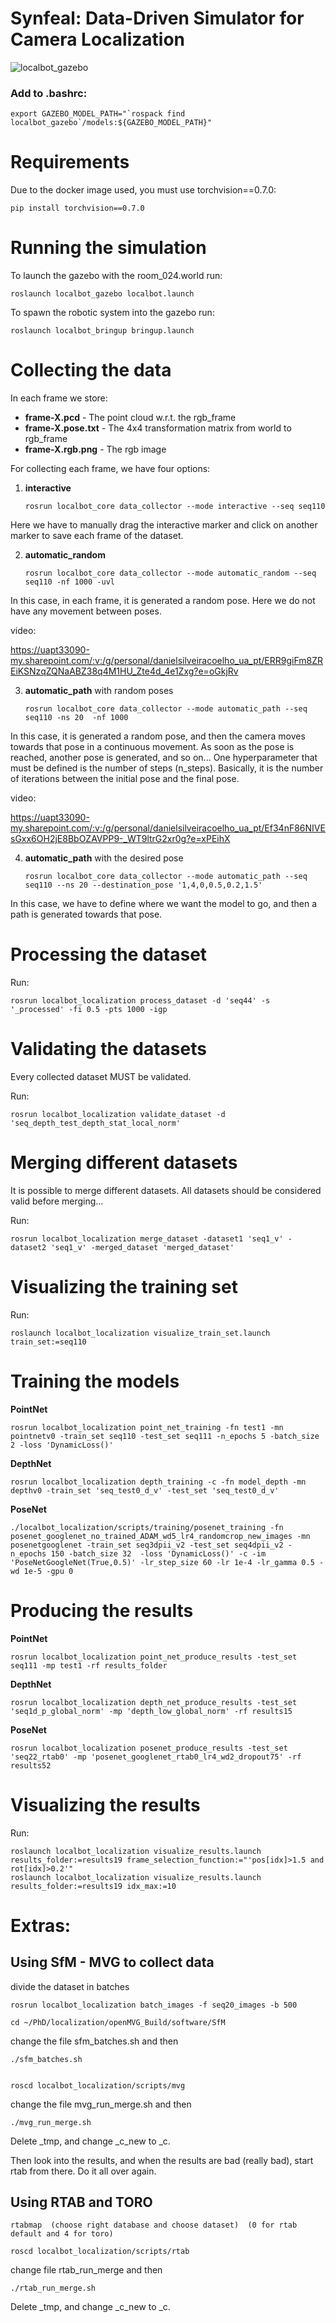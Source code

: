 # Synfeal: Data-Driven Simulator for Camera Localization


![localbot_gazebo](docs/img/synfeal.png)




### Add to .bashrc:

```
export GAZEBO_MODEL_PATH="`rospack find localbot_gazebo`/models:${GAZEBO_MODEL_PATH}"
```

# Requirements

Due to the docker image used, you must use torchvision==0.7.0:

    pip install torchvision==0.7.0



# Running the simulation

To launch the gazebo with the room_024.world run:

    roslaunch localbot_gazebo localbot.launch

To spawn the robotic system into the gazebo run:

    roslaunch localbot_bringup bringup.launch

# Collecting the data

In each frame we store:

- **frame-X.pcd** - The point cloud w.r.t. the rgb_frame
- **frame-X.pose.txt** - The 4x4 transformation matrix from world to rgb_frame
- **frame-X.rgb.png** - The rgb image

For collecting each frame, we have four options:

1.  **interactive**

        rosrun localbot_core data_collector --mode interactive --seq seq110

Here we have to manually drag the interactive marker and click on another marker to save each frame of the dataset.

2.  **automatic_random**

        rosrun localbot_core data_collector --mode automatic_random --seq seq110 -nf 1000 -uvl 

In this case, in each frame, it is generated a random pose. Here we do not have any movement between poses.

video:

https://uapt33090-my.sharepoint.com/:v:/g/personal/danielsilveiracoelho_ua_pt/ERR9giFm8ZREiKSNzqZQNaABZ38q4M1HU_Zte4d_4e1Zxg?e=oGkjRv

3.  **automatic_path** with random poses 

        rosrun localbot_core data_collector --mode automatic_path --seq seq110 -ns 20  -nf 1000

In this case, it is generated a random pose, and then the camera moves towards that pose in a continuous movement. As soon as the pose is reached, another pose is generated, and so on... One hyperparameter that must be defined is the number of steps (n_steps). Basically, it is the number of iterations between the initial pose and the final pose. 

video: 

https://uapt33090-my.sharepoint.com/:v:/g/personal/danielsilveiracoelho_ua_pt/Ef34nF86NIVEsGxx6OH2jE8BbOZAVPP9-_WT9ltrG2xr0g?e=xPEihX


4.  **automatic_path** with the desired pose 

        rosrun localbot_core data_collector --mode automatic_path --seq seq110 --ns 20 --destination_pose '1,4,0,0.5,0.2,1.5'

In this case, we have to define where we want the model to go, and then a path is generated towards that pose. 



# Processing the dataset

Run:

    rosrun localbot_localization process_dataset -d 'seq44' -s '_processed' -fi 0.5 -pts 1000 -igp


# Validating the datasets

Every collected dataset MUST be validated.

Run:

    rosrun localbot_localization validate_dataset -d 'seq_depth_test_depth_stat_local_norm'

# Merging different datasets

It is possible to merge different datasets. All datasets should be considered valid before merging...

Run:

    rosrun localbot_localization merge_dataset -dataset1 'seq1_v' -dataset2 'seq1_v' -merged_dataset 'merged_dataset'


# Visualizing the training set

Run:

    roslaunch localbot_localization visualize_train_set.launch train_set:=seq110


# Training the models

**PointNet**

    rosrun localbot_localization point_net_training -fn test1 -mn pointnetv0 -train_set seq110 -test_set seq111 -n_epochs 5 -batch_size 2 -loss 'DynamicLoss()'

**DepthNet**

    rosrun localbot_localization depth_training -c -fn model_depth -mn depthv0 -train_set 'seq_test0_d_v' -test_set 'seq_test0_d_v'

**PoseNet**

    ./localbot_localization/scripts/training/posenet_training -fn posenet_googlenet_no_trained_ADAM_wd5_lr4_randomcrop_new_images -mn posenetgooglenet -train_set seq3dpii_v2 -test_set seq4dpii_v2 -n_epochs 150 -batch_size 32  -loss 'DynamicLoss()' -c -im 'PoseNetGoogleNet(True,0.5)' -lr_step_size 60 -lr 1e-4 -lr_gamma 0.5 -wd 1e-5 -gpu 0


# Producing the results

**PointNet**

    rosrun localbot_localization point_net_produce_results -test_set seq111 -mp test1 -rf results_folder

**DepthNet**

    rosrun localbot_localization depth_net_produce_results -test_set 'seq1d_p_global_norm' -mp 'depth_low_global_norm' -rf results15

**PoseNet**

    rosrun localbot_localization posenet_produce_results -test_set 'seq22_rtab0' -mp 'posenet_googlenet_rtab0_lr4_wd2_dropout75' -rf results52

# Visualizing the results

Run:

    roslaunch localbot_localization visualize_results.launch results_folder:=results19 frame_selection_function:="'pos[idx]>1.5 and rot[idx]>0.2'"
    roslaunch localbot_localization visualize_results.launch results_folder:=results19 idx_max:=10


# Extras:
## Using SfM - MVG to collect data

divide the dataset in batches

    rosrun localbot_localization batch_images -f seq20_images -b 500

    cd ~/PhD/localization/openMVG_Build/software/SfM

change the file sfm_batches.sh and then

    ./sfm_batches.sh

    
    roscd localbot_localization/scripts/mvg

change the file mvg_run_merge.sh and then

    ./mvg_run_merge.sh


Delete _tmp, and change _c_new to _c.

Then look into the results, and when the results are bad (really bad), start rtab from there.
Do it all over again.


## Using RTAB and TORO

    rtabmap  (choose right database and choose dataset)  (0 for rtab default and 4 for toro)

    roscd localbot_localization/scripts/rtab

change file rtab_run_merge and then

    ./rtab_run_merge.sh

Delete _tmp, and change _c_new to _c.





